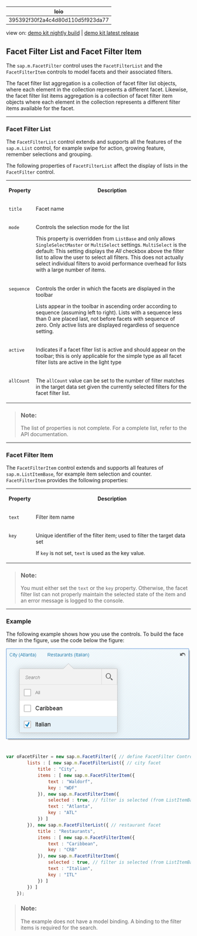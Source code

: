 <!-- loio395392f30f2a4c4d80d110d5f923da77 -->

| loio |
| -----|
| 395392f30f2a4c4d80d110d5f923da77 |

<div id="loio">

view on: [demo kit nightly build](https://openui5nightly.hana.ondemand.com/#/topic/395392f30f2a4c4d80d110d5f923da77) | [demo kit latest release](https://openui5.hana.ondemand.com/#/topic/395392f30f2a4c4d80d110d5f923da77)</div>

## Facet Filter List and Facet Filter Item

The `sap.m.FacetFilter` control uses the `FacetFilterList` and the `FacetFilterItem` controls to model facets and their associated filters.

The facet filter list aggregation is a collection of facet filter list objects, where each element in the collection represents a different facet. Likewise, the facet filter list items aggregation is a collection of facet filter item objects where each element in the collection represents a different filter items available for the facet.

***

### Facet Filter List

The `FacetFilterList` control extends and supports all the features of the `sap.m.List` control, for example swipe for action, growing feature, remember selections and grouping.

The following properties of `FacetFilterList` affect the display of lists in the `FacetFilter` control.


<table>
<tr>
<th valign="top">

Property



</th>
<th valign="top">

Description



</th>
</tr>
<tr>
<td valign="top">

`title`



</td>
<td valign="top">

Facet name



</td>
</tr>
<tr>
<td valign="top">

`mode`



</td>
<td valign="top">

Controls the selection mode for the list

This property is overridden from `ListBase` and only allows `SingleSelectMaster` or `MultiSelect` settings. `MultiSelect` is the default: This setting displays the *All* checkbox above the filter list to allow the user to select all filters. This does not actually select individual filters to avoid performance overhead for lists with a large number of items.



</td>
</tr>
<tr>
<td valign="top">

`sequence`



</td>
<td valign="top">

Controls the order in which the facets are displayed in the toolbar

Lists appear in the toolbar in ascending order according to sequence \(assuming left to right\). Lists with a sequence less than 0 are placed last, not before facets with sequence of zero. Only active lists are displayed regardless of sequence setting.



</td>
</tr>
<tr>
<td valign="top">

`active`



</td>
<td valign="top">

Indicates if a facet filter list is active and should appear on the toolbar; this is only applicable for the simple type as all facet filter lists are active in the light type



</td>
</tr>
<tr>
<td valign="top">

`allCount`



</td>
<td valign="top">

The `allCount` value can be set to the number of filter matches in the target data set given the currently selected filters for the facet filter list.



</td>
</tr>
</table>

> ### Note:  
> The list of properties is not complete. For a complete list, refer to the API documentation.

***

### Facet Filter Item

The `FacetFilterItem` control extends and supports all features of `sap.m.ListItemBase`, for example item selection and counter. `FacetFilterItem` provides the following properties:


<table>
<tr>
<th valign="top">

Property



</th>
<th valign="top">

Description



</th>
</tr>
<tr>
<td valign="top">

`text`



</td>
<td valign="top">

Filter item name



</td>
</tr>
<tr>
<td valign="top">

`key`



</td>
<td valign="top">

Unique identifier of the filter item; used to filter the target data set

If `key` is not set, `text` is used as the key value.



</td>
</tr>
</table>

> ### Note:  
> You must either set the `text` or the `key` property. Otherwise, the facet filter list can not properly maintain the selected state of the item and an error message is logged to the console.

***

### Example

The following example shows how you use the controls. To build the face filter in the figure, use the code below the figure:

![](images/loio118e5d5c01ed49ccbf00c174e87c416a_LowRes.png)

```js
    
var oFacetFilter = new sap.m.FacetFilter({ // define FacetFilter Control
        lists : [ new sap.m.FacetFilterList({ // city facet
            title : "City",
            items : [ new sap.m.FacetFilterItem({
                text : "Waldorf",
                key : "WDF"
            }), new sap.m.FacetFilterItem({
                selected : true, // filter is selected (from ListItemBase)
                text : "Atlanta",
                key : "ATL"
            }) ]
        }), new sap.m.FacetFilterList({ // restaurant facet
            title : "Restaurants",
            items : [ new sap.m.FacetFilterItem({
                text : "Caribbean",
                key : "CRB"
            }), new sap.m.FacetFilterItem({
                selected : true, // filter is selected (from ListItemBase)
                text : "Italian",
                key : "ITL"
            }) ]
        }) ]
    });

```

> ### Note:  
> The example does not have a model binding. A binding to the filter items is required for the search.

